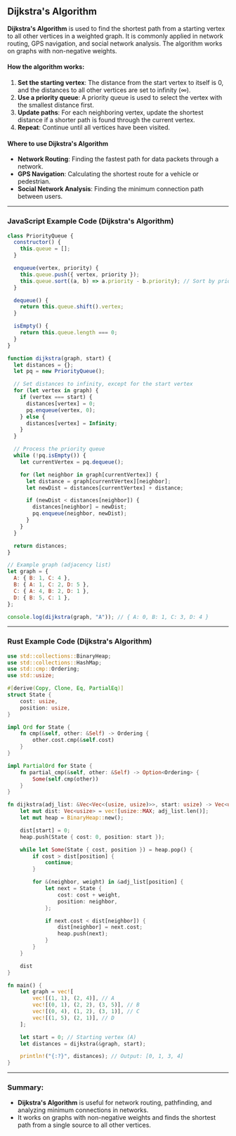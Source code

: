 ## Dijkstra's Algorithm

**Dijkstra's Algorithm** is used to find the shortest path from a starting vertex to all other vertices in a weighted graph. It is commonly applied in network routing, GPS navigation, and social network analysis. The algorithm works on graphs with non-negative weights.

#### **How the algorithm works:**

1. **Set the starting vertex**: The distance from the start vertex to itself is 0, and the distances to all other vertices are set to infinity (∞).
2. **Use a priority queue**: A priority queue is used to select the vertex with the smallest distance first.
3. **Update paths**: For each neighboring vertex, update the shortest distance if a shorter path is found through the current vertex.
4. **Repeat**: Continue until all vertices have been visited.

#### **Where to use Dijkstra's Algorithm**

- **Network Routing**: Finding the fastest path for data packets through a network.
- **GPS Navigation**: Calculating the shortest route for a vehicle or pedestrian.
- **Social Network Analysis**: Finding the minimum connection path between users.

---

### **JavaScript Example Code (Dijkstra's Algorithm)**

```javascript
class PriorityQueue {
  constructor() {
    this.queue = [];
  }

  enqueue(vertex, priority) {
    this.queue.push({ vertex, priority });
    this.queue.sort((a, b) => a.priority - b.priority); // Sort by priority
  }

  dequeue() {
    return this.queue.shift().vertex;
  }

  isEmpty() {
    return this.queue.length === 0;
  }
}

function dijkstra(graph, start) {
  let distances = {};
  let pq = new PriorityQueue();

  // Set distances to infinity, except for the start vertex
  for (let vertex in graph) {
    if (vertex === start) {
      distances[vertex] = 0;
      pq.enqueue(vertex, 0);
    } else {
      distances[vertex] = Infinity;
    }
  }

  // Process the priority queue
  while (!pq.isEmpty()) {
    let currentVertex = pq.dequeue();

    for (let neighbor in graph[currentVertex]) {
      let distance = graph[currentVertex][neighbor];
      let newDist = distances[currentVertex] + distance;

      if (newDist < distances[neighbor]) {
        distances[neighbor] = newDist;
        pq.enqueue(neighbor, newDist);
      }
    }
  }

  return distances;
}

// Example graph (adjacency list)
let graph = {
  A: { B: 1, C: 4 },
  B: { A: 1, C: 2, D: 5 },
  C: { A: 4, B: 2, D: 1 },
  D: { B: 5, C: 1 },
};

console.log(dijkstra(graph, "A")); // { A: 0, B: 1, C: 3, D: 4 }
```

---

### **Rust Example Code (Dijkstra's Algorithm)**

```rust
use std::collections::BinaryHeap;
use std::collections::HashMap;
use std::cmp::Ordering;
use std::usize;

#[derive(Copy, Clone, Eq, PartialEq)]
struct State {
    cost: usize,
    position: usize,
}

impl Ord for State {
    fn cmp(&self, other: &Self) -> Ordering {
        other.cost.cmp(&self.cost)
    }
}

impl PartialOrd for State {
    fn partial_cmp(&self, other: &Self) -> Option<Ordering> {
        Some(self.cmp(other))
    }
}

fn dijkstra(adj_list: &Vec<Vec<(usize, usize)>>, start: usize) -> Vec<usize> {
    let mut dist: Vec<usize> = vec![usize::MAX; adj_list.len()];
    let mut heap = BinaryHeap::new();

    dist[start] = 0;
    heap.push(State { cost: 0, position: start });

    while let Some(State { cost, position }) = heap.pop() {
        if cost > dist[position] {
            continue;
        }

        for &(neighbor, weight) in &adj_list[position] {
            let next = State {
                cost: cost + weight,
                position: neighbor,
            };

            if next.cost < dist[neighbor]) {
                dist[neighbor] = next.cost;
                heap.push(next);
            }
        }
    }

    dist
}

fn main() {
    let graph = vec![
        vec![(1, 1), (2, 4)], // A
        vec![(0, 1), (2, 2), (3, 5)], // B
        vec![(0, 4), (1, 2), (3, 1)], // C
        vec![(1, 5), (2, 1)], // D
    ];

    let start = 0; // Starting vertex (A)
    let distances = dijkstra(&graph, start);

    println!("{:?}", distances); // Output: [0, 1, 3, 4]
}
```

---

### Summary:

- **Dijkstra's Algorithm** is useful for network routing, pathfinding, and analyzing minimum connections in networks.
- It works on graphs with non-negative weights and finds the shortest path from a single source to all other vertices.
